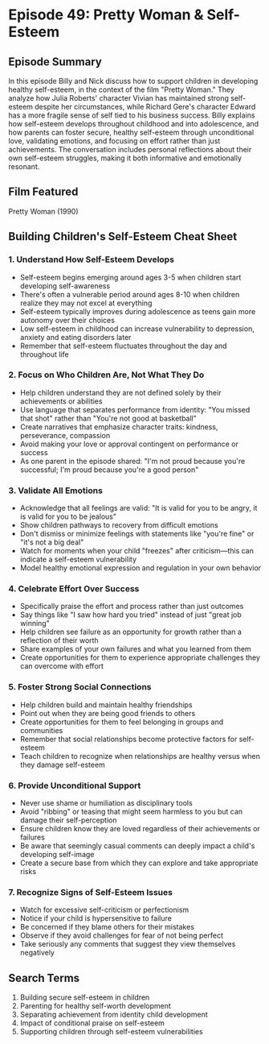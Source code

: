 # Episode 49: Pretty Woman & Self-Esteem

## Episode Summary
In this episode Billy and Nick discuss how to support children in developing healthy self-esteem, in the context of the film "Pretty Woman." They analyze how Julia Roberts' character Vivian has maintained strong self-esteem despite her circumstances, while Richard Gere's character Edward has a more fragile sense of self tied to his business success. Billy explains how self-esteem develops throughout childhood and into adolescence, and how parents can foster secure, healthy self-esteem through unconditional love, validating emotions, and focusing on effort rather than just achievements. The conversation includes personal reflections about their own self-esteem struggles, making it both informative and emotionally resonant.

## Film Featured
Pretty Woman (1990)

## Building Children's Self-Esteem Cheat Sheet

### 1. Understand How Self-Esteem Develops
- Self-esteem begins emerging around ages 3-5 when children start developing self-awareness
- There's often a vulnerable period around ages 8-10 when children realize they may not excel at everything
- Self-esteem typically improves during adolescence as teens gain more autonomy over their choices
- Low self-esteem in childhood can increase vulnerability to depression, anxiety and eating disorders later
- Remember that self-esteem fluctuates throughout the day and throughout life

### 2. Focus on Who Children Are, Not What They Do
- Help children understand they are not defined solely by their achievements or abilities
- Use language that separates performance from identity: "You missed that shot" rather than "You're not good at basketball"
- Create narratives that emphasize character traits: kindness, perseverance, compassion
- Avoid making your love or approval contingent on performance or success
- As one parent in the episode shared: "I'm not proud because you're successful; I'm proud because you're a good person"

### 3. Validate All Emotions
- Acknowledge that all feelings are valid: "It is valid for you to be angry, it is valid for you to be jealous"
- Show children pathways to recovery from difficult emotions
- Don't dismiss or minimize feelings with statements like "you're fine" or "it's not a big deal"
- Watch for moments when your child "freezes" after criticism—this can indicate a self-esteem vulnerability
- Model healthy emotional expression and regulation in your own behavior

### 4. Celebrate Effort Over Success
- Specifically praise the effort and process rather than just outcomes
- Say things like "I saw how hard you tried" instead of just "great job winning"
- Help children see failure as an opportunity for growth rather than a reflection of their worth
- Share examples of your own failures and what you learned from them
- Create opportunities for them to experience appropriate challenges they can overcome with effort

### 5. Foster Strong Social Connections
- Help children build and maintain healthy friendships
- Point out when they are being good friends to others
- Create opportunities for them to feel belonging in groups and communities
- Remember that social relationships become protective factors for self-esteem
- Teach children to recognize when relationships are healthy versus when they damage self-esteem

### 6. Provide Unconditional Support
- Never use shame or humiliation as disciplinary tools
- Avoid "ribbing" or teasing that might seem harmless to you but can damage their self-perception
- Ensure children know they are loved regardless of their achievements or failures
- Be aware that seemingly casual comments can deeply impact a child's developing self-image
- Create a secure base from which they can explore and take appropriate risks

### 7. Recognize Signs of Self-Esteem Issues
- Watch for excessive self-criticism or perfectionism
- Notice if your child is hypersensitive to failure
- Be concerned if they blame others for their mistakes
- Observe if they avoid challenges for fear of not being perfect
- Take seriously any comments that suggest they view themselves negatively

## Search Terms
1. Building secure self-esteem in children
2. Parenting for healthy self-worth development
3. Separating achievement from identity child development
4. Impact of conditional praise on self-esteem
5. Supporting children through self-esteem vulnerabilities